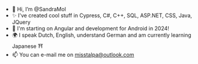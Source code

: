 - 👋 Hi, I’m @SandraMol
- ✨ I've created cool stuff in Cypress, C#, C++, SQL, ASP.NET, CSS, Java, JQuery
- 🌱 I'm starting on Angular and development for Android in 2024!
- 🌍 I speak Dutch, English, understand German and am currently learning Japanese ⛩️
- 📫 You can e-mail me on misstalpa@outlook.com

<!---
SandraMol/SandraMol is a  special ✨ repository because its `README.md` (this file) appears on your GitHub profile.
You can click the Preview link to take a look at your changes.
--->

